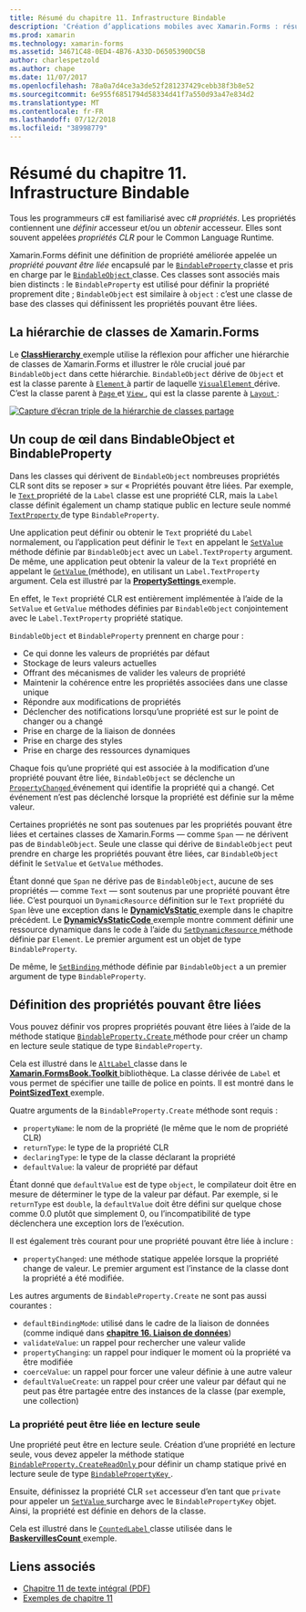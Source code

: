 ```yaml
---
title: Résumé du chapitre 11. Infrastructure Bindable
description: 'Création d’applications mobiles avec Xamarin.Forms : résumé du chapitre 11. Infrastructure Bindable'
ms.prod: xamarin
ms.technology: xamarin-forms
ms.assetid: 34671C48-0ED4-4B76-A33D-D6505390DC5B
author: charlespetzold
ms.author: chape
ms.date: 11/07/2017
ms.openlocfilehash: 78a0a7d4ce3a3de52f281237429cebb38f3b8e52
ms.sourcegitcommit: 6e955f6851794d58334d41f7a550d93a47e834d2
ms.translationtype: MT
ms.contentlocale: fr-FR
ms.lasthandoff: 07/12/2018
ms.locfileid: "38998779"
---
```

# <a name="summary-of-chapter-11-the-bindable-infrastructure"></a>Résumé du chapitre 11. Infrastructure Bindable

Tous les programmeurs c# est familiarisé avec c# *propriétés*. Les propriétés contiennent une *définir* accesseur et/ou un *obtenir* accesseur. Elles sont souvent appelées *propriétés CLR* pour le Common Language Runtime.

Xamarin.Forms définit une définition de propriété améliorée appelée un *propriété pouvant être liée* encapsulé par le [ `BindableProperty` ](xref:Xamarin.Forms.BindableProperty) classe et pris en charge par le [ `BindableObject` ](xref:Xamarin.Forms.BindableObject)classe. Ces classes sont associés mais bien distincts : le `BindableProperty` est utilisé pour définir la propriété proprement dite ; `BindableObject` est similaire à `object` : c’est une classe de base des classes qui définissent les propriétés pouvant être liées.

## <a name="the-xamarinforms-class-hierarchy"></a>La hiérarchie de classes de Xamarin.Forms

Le [ **ClassHierarchy** ](https://github.com/xamarin/xamarin-forms-book-samples/tree/master/Chapter11/ClassHierarchy) exemple utilise la réflexion pour afficher une hiérarchie de classes de Xamarin.Forms et illustrer le rôle crucial joué par `BindableObject` dans cette hiérarchie. `BindableObject` dérive de `Object` et est la classe parente à [ `Element` ](xref:Xamarin.Forms.Element) à partir de laquelle [ `VisualElement` ](xref:Xamarin.Forms.VisualElement) dérive. C’est la classe parent à [ `Page` ](xref:Xamarin.Forms.Page) et [ `View` ](xref:Xamarin.Forms.View), qui est la classe parente à [ `Layout` ](xref:Xamarin.Forms.Layout):

[![Capture d’écran triple de la hiérarchie de classes partage](images/ch11fg01-small.png "partage de hiérarchie de classe")](images/ch11fg01-large.png#lightbox "partage de hiérarchie de classe")

## <a name="a-peek-into-bindableobject-and-bindableproperty"></a>Un coup de œil dans BindableObject et BindableProperty

Dans les classes qui dérivent de `BindableObject` nombreuses propriétés CLR sont dits se reposer » sur « Propriétés pouvant être liées. Par exemple, le [ `Text` ](xref:Xamarin.Forms.Label.Text) propriété de la `Label` classe est une propriété CLR, mais la `Label` classe définit également un champ statique public en lecture seule nommé [ `TextProperty` ](xref:Xamarin.Forms.Label.TextProperty) de type `BindableProperty`.

Une application peut définir ou obtenir le `Text` propriété du `Label` normalement, ou l’application peut définir le `Text` en appelant le [ `SetValue` ](xref:Xamarin.Forms.BindableObject.SetValue(Xamarin.Forms.BindableProperty,System.Object)) méthode définie par `BindableObject` avec un `Label.TextProperty` argument. De même, une application peut obtenir la valeur de la `Text` propriété en appelant le [ `GetValue` ](xref:Xamarin.Forms.BindableObject.GetValue(Xamarin.Forms.BindableProperty)) (méthode), en utilisant un `Label.TextProperty` argument. Cela est illustré par la [ **PropertySettings** ](https://github.com/xamarin/xamarin-forms-book-samples/tree/master/Chapter11/PropertySettings) exemple.

En effet, le `Text` propriété CLR est entièrement implémentée à l’aide de la `SetValue` et `GetValue` méthodes définies par `BindableObject` conjointement avec le `Label.TextProperty` propriété statique.

`BindableObject` et `BindableProperty` prennent en charge pour :

- Ce qui donne les valeurs de propriétés par défaut
- Stockage de leurs valeurs actuelles
- Offrant des mécanismes de valider les valeurs de propriété
- Maintenir la cohérence entre les propriétés associées dans une classe unique
- Répondre aux modifications de propriétés
- Déclencher des notifications lorsqu’une propriété est sur le point de changer ou a changé
- Prise en charge de la liaison de données
- Prise en charge des styles
- Prise en charge des ressources dynamiques

Chaque fois qu’une propriété qui est associée à la modification d’une propriété pouvant être liée, `BindableObject` se déclenche un [ `PropertyChanged` ](xref:Xamarin.Forms.BindableObject.PropertyChanged) événement qui identifie la propriété qui a changé. Cet événement n’est pas déclenché lorsque la propriété est définie sur la même valeur.

Certaines propriétés ne sont pas soutenues par les propriétés pouvant être liées et certaines classes de Xamarin.Forms &mdash; comme `Span` &mdash; ne dérivent pas de `BindableObject`. Seule une classe qui dérive de `BindableObject` peut prendre en charge les propriétés pouvant être liées, car `BindableObject` définit le `SetValue` et `GetValue` méthodes.

Étant donné que `Span` ne dérive pas de `BindableObject`, aucune de ses propriétés &mdash; comme `Text` &mdash; sont soutenus par une propriété pouvant être liée. C’est pourquoi un `DynamicResource` définition sur le `Text` propriété du `Span` lève une exception dans le [ **DynamicVsStatic** ](https://github.com/xamarin/xamarin-forms-book-samples/tree/master/Chapter10/DynamicVsStatic) exemple dans le chapitre précédent. Le [ **DynamicVsStaticCode** ](https://github.com/xamarin/xamarin-forms-book-samples/tree/master/Chapter11/DynamicVsStaticCode) exemple montre comment définir une ressource dynamique dans le code à l’aide du [ `SetDynamicResource` ](xref:Xamarin.Forms.Element.SetDynamicResource(Xamarin.Forms.BindableProperty,System.String)) méthode définie par `Element`. Le premier argument est un objet de type `BindableProperty`.

De même, le [ `SetBinding` ](xref:Xamarin.Forms.BindableObject.SetBinding(Xamarin.Forms.BindableProperty,Xamarin.Forms.BindingBase)) méthode définie par `BindableObject` a un premier argument de type `BindableProperty`.

## <a name="defining-bindable-properties"></a>Définition des propriétés pouvant être liées

Vous pouvez définir vos propres propriétés pouvant être liées à l’aide de la méthode statique [ `BindableProperty.Create` ](xref:Xamarin.Forms.BindableProperty.Create(System.String,System.Type,System.Type,System.Object,Xamarin.Forms.BindingMode,Xamarin.Forms.BindableProperty.ValidateValueDelegate,Xamarin.Forms.BindableProperty.BindingPropertyChangedDelegate,Xamarin.Forms.BindableProperty.BindingPropertyChangingDelegate,Xamarin.Forms.BindableProperty.CoerceValueDelegate,Xamarin.Forms.BindableProperty.CreateDefaultValueDelegate)) méthode pour créer un champ en lecture seule statique de type `BindableProperty`.

Cela est illustré dans le [ `AltLabel` ](https://github.com/xamarin/xamarin-forms-book-samples/blob/master/Libraries/Xamarin.FormsBook.Toolkit/Xamarin.FormsBook.Toolkit/AltLabel.cs) classe dans le [ **Xamarin.FormsBook.Toolkit** ](https://github.com/xamarin/xamarin-forms-book-samples/tree/master/Libraries/Xamarin.FormsBook.Toolkit) bibliothèque. La classe dérivée de `Label` et vous permet de spécifier une taille de police en points. Il est montré dans le [ **PointSizedText** ](https://github.com/xamarin/xamarin-forms-book-samples/tree/master/Chapter11/PointSizedText) exemple.

Quatre arguments de la `BindableProperty.Create` méthode sont requis :

- `propertyName`: le nom de la propriété (le même que le nom de propriété CLR)
- `returnType`: le type de la propriété CLR
- `declaringType`: le type de la classe déclarant la propriété
- `defaultValue`: la valeur de propriété par défaut

Étant donné que `defaultValue` est de type `object`, le compilateur doit être en mesure de déterminer le type de la valeur par défaut. Par exemple, si le `returnType` est `double`, la `defaultValue` doit être défini sur quelque chose comme 0.0 plutôt que simplement 0, ou l’incompatibilité de type déclenchera une exception lors de l’exécution.

Il est également très courant pour une propriété pouvant être liée à inclure :

- `propertyChanged`: une méthode statique appelée lorsque la propriété change de valeur. Le premier argument est l’instance de la classe dont la propriété a été modifiée.

Les autres arguments de `BindableProperty.Create` ne sont pas aussi courantes :

- `defaultBindingMode`: utilisé dans le cadre de la liaison de données (comme indiqué dans [ **chapitre 16. Liaison de données**](chapter16.md))
- `validateValue`: un rappel pour rechercher une valeur valide
- `propertyChanging`: un rappel pour indiquer le moment où la propriété va être modifiée
- `coerceValue`: un rappel pour forcer une valeur définie à une autre valeur
- `defaultValueCreate`: un rappel pour créer une valeur par défaut qui ne peut pas être partagée entre des instances de la classe (par exemple, une collection)

### <a name="the-read-only-bindable-property"></a>La propriété peut être liée en lecture seule

Une propriété peut être en lecture seule. Création d’une propriété en lecture seule, vous devez appeler la méthode statique [ `BindableProperty.CreateReadOnly` ](xref:Xamarin.Forms.BindableProperty.CreateReadOnly(System.String,System.Type,System.Type,System.Object,Xamarin.Forms.BindingMode,Xamarin.Forms.BindableProperty.ValidateValueDelegate,Xamarin.Forms.BindableProperty.BindingPropertyChangedDelegate,Xamarin.Forms.BindableProperty.BindingPropertyChangingDelegate,Xamarin.Forms.BindableProperty.CoerceValueDelegate,Xamarin.Forms.BindableProperty.CreateDefaultValueDelegate)) pour définir un champ statique privé en lecture seule de type [ `BindablePropertyKey` ](xref:Xamarin.Forms.BindablePropertyKey).

Ensuite, définissez la propriété CLR `set` accesseur d’en tant que `private` pour appeler un [ `SetValue` ](xref:Xamarin.Forms.BindableObject.SetValue(Xamarin.Forms.BindablePropertyKey,System.Object)) surcharge avec le `BindablePropertyKey` objet. Ainsi, la propriété est définie en dehors de la classe.

Cela est illustré dans le [ `CountedLabel` ](https://github.com/xamarin/xamarin-forms-book-samples/blob/master/Libraries/Xamarin.FormsBook.Toolkit/Xamarin.FormsBook.Toolkit/CountedLabel.cs) classe utilisée dans le [ **BaskervillesCount** ](https://github.com/xamarin/xamarin-forms-book-samples/tree/master/Chapter11/BaskervillesCount) exemple.



## <a name="related-links"></a>Liens associés

- [Chapitre 11 de texte intégral (PDF)](https://download.xamarin.com/developer/xamarin-forms-book/XamarinFormsBook-Ch11-Apr2016.pdf)
- [Exemples de chapitre 11](https://github.com/xamarin/xamarin-forms-book-samples/tree/master/Chapter11)
